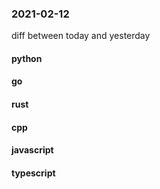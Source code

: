 ### 2021-02-12
diff between today and yesterday

#### python

#### go

#### rust

#### cpp

#### javascript

#### typescript
